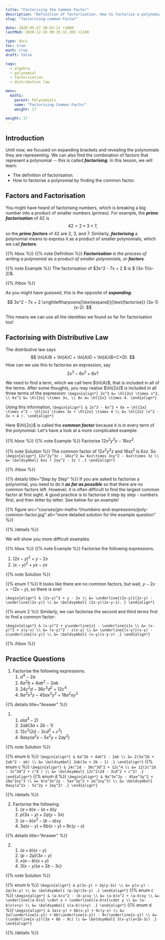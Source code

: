 ```yaml
---
title: "Factorising the Common Factor"
description: "Definition of factorisation. How to factorise a polynomial by taking out a common factor."
slug: "factorising-common-factor"

date: 2020-05-27 10:54:11 +1000
lastMod: 2020-12-10 09:35:32.365 +1100

type: docs
toc: true
math: true
draft: false

tags:
  - algebra
  - polynomial
  - factorisation
  - distributive law

menu:
  math1:
    parent: Polynomials
    name: "Factorising Common Factor"
    weight: 17

weight: 17
---
```


## Introduction

Until now, we focused on expanding brackets and revealing the polynomials they are representing. We can also find the combination of factors that represent a polynomial -- this is called ***factorising***. In this lesson, we will learn:

- The definition of factorisation.
- How to factorise a polynomial by finding the common factor.


## Factors and Factorisation

You might have heard of factorising numbers, which is breaking a big number into a product of smaller numbers (primes). For example, the ***prime factorisation*** of $42$ is $$ 42 = 2\times 3 \times 7, $$ so the ***prime factors*** of $42$ are $2$, $3$, and $7$. Similarly, ***factorising*** a polynomial means to express it as a product of smaller polynomials, which we call ***factors***.

{{% hbox %}}
{{% note Definition %}}
***Factorisation** is the process of writing a polynomial as a product of smaller polynomials, or **factors**.*

{{% note Example %}}
The factorisation of $3x^2 - 7x + 2 $ is $ (3x-1)(x-2)$.

{{% /hbox %}}

As you might have guessed, this is the opposite of ***expanding***:

$$ 3x^2 - 7x + 2 \xrightleftharpoons[\text{expand}]{\text{factorise}} (3x-1)(x-2). $$

This means we can use all the identities we found so far for factorisation too!

## Factorising with Distributive Law

The distributive law says $$ \hl{A}B + \hl{A}C + \hl{A}D = \hl{A}(B+C+D). $$ How can we use this to factorise an expression, say $$ 2x^3 - 6x^2 + 8x? $$

We need to find a term, which we call here $\hl{A}$, that is included in all of the terms. After some thoughts, you may realise $\hl{2x}$ is included in all three terms of the expression:
`\begin{align*}
2x^3 &= \hl{2x} \times x^2, \\
6x^2 &= \hl{2x} \times 3x, \\
8x &= \hl{2x} \times 4.
\end{align*}`

Using this information,
`\begin{align*}
& 2x^3 - 6x^2 + 8x = \hl{2x} \times x^2 - \hl{2x} \times 3x + \hl{2x} \times 4 \\
&= \hl{2x} (x^2 - 3x + 4 ).
\end{align*}`

Here $\hl{2x}$ is called the ***common factor*** because it is in every term of the polynomial. Let's have a look at a more complicated example:

{{% hbox %}}
{{% note Example %}}
Factorise $12x^2y^3z - 18xz^2$.

{{% note Solution %}}
The common factor of $12x^2y^3z$ and $18xz^2$ is $6xz$. So
`\begin{align*}
12x^2y^3z - 18xz^2 &= 6xz\times 2xy^2 - 6xz\times 3z \\
&= \boldsymbol{ 6xz ( 2xy^2 - 3z ) .}
\end{align*}`

{{% /hbox %}}

{{% details title="Step by Step" %}}
If you are asked to factorise a polynomial, you need to do it ***as far as possible*** so that there are no common factors left. However, it is often difficult to find the largest common factor at first sight. A good practice is to factorise it step by step - numbers first, and then letter by letter. See below for an example!

{{% figure src="courses/jpn-maths-1/numbers-and-expressions/poly-common-factor.jpg" alt="more detailed solution for the example question" %}}

{{% /details %}}

We will show you more difficult examples.

{{% hbox %}}
{{% note Example %}}
Factorise the following expressions.

1. $(2x-y)^2 + y - 2x$
2. $(x-y)^2 + yz - zx$

{{% note Solution %}}

{{% enum 1 %}} It looks like there are no common factors, but wait, $y-2x = -(2x-y)$, so there is one!

`\begin{align*}
& (2x-y)^2 + y - 2x \\
&= \underline{(2x-y)}(2x-y) - \underline{(2x-y)} \\
&= \boldsymbol{ (2x-y)(2x-y-1). }
\end{align*}`

{{% enum 2 %}} Similarly, we can factorise the second and third terms first to find a common factor:

`\begin{align*}
& (x-y)^2 + y\underline{z} - \underline{z}x \\
&= (x-y)^2 + z(y-x) \\
&= (x-y)^2 - z(x-y) \\
&= \underline{(x-y)}(x-y) - z\underline{(x-y)} \\
&= \boldsymbol{ (x-y)(x-y-z) .}
\end{align*}`

{{% /hbox %}}

## Practice Questions

1. Factorise the following expressions.
    1. $a^4 - 2a$
    2. $6a^2b + 4ab^2 - 2ab$
    3. $24c^2d - 36c^3d^2 + 12c^4$
    4. $9a^3x^2y - 45ax^3y^2 + 18a^2xy^3$

{{% details title="Answer" %}}

1.  
    1. $a (a^3 - 2)$
    2. $2ab(3a + 2b - 1)$
    3. $12c^2(2d - 3cd^2 + c^2)$
    4. $9axy(a^2x - 5x^2y + 2ay^2)$

{{% note Solution %}}

{{% enum b %}}
`\begin{align*}
& 6a^2b + 4ab^2 - 2ab \\
&= 2(3a^2b + 2ab^2 - ab) \\
&= \boldsymbol{ 2ab(3a + 2b - 1) .}
\end{align*}`
{{% enum c %}}
`\begin{align*}
& 24c^2d - 36c^3d^2 + 12c^4 \\
&= 12(2c^2d - 3c^3d^2 + c^4 ) \\
&= \boldsymbol{ 12c^2(2d - 3cd^2 + c^2) .}
\end{align*}`
{{% enum d %}}
`\begin{align*}
& 9a^3x^2y - 45ax^3y^2 + 18a^2xy^3 \\
&= 9(a^3x^2y - 5ax^3y^2 + 2a^2xy^3) \\
&= \boldsymbol{ 9axy(a^2x - 5x^2y + 2ay^2) .}
\end{align*}`

{{% /details %}}

2. Factorise the following.
    1. $(a+b)x - (a+b)y$
    2. $p(3x-y) + 2q(y-3x)$
    3. $(a-b)x^2 - (b-a)xy$
    4. $3a(x-y) + 6b(x-y) + 9c(y-x)$

{{% details title="Answer" %}}

2.  
    1. $(a+b)(x-y)$
    2. $(p-2q)(3x-y)$
    3. $x(a-b)(x+y)$
    4. $3(x-y)(a+2b-3c)$

{{% note Solution %}}

{{% enum b %}}
`\begin{align*}
& p(3x-y) + 2q(y-3x) \\
&= p(x-y) - 2q(3x-y) \\
&= \boldsymbol{ (p-2q)(3x-y) .}
\end{align*}`
{{% enum c %}}
`\begin{align*}
& (a-b)x^2 - (b-a)xy \\
&= (a-b)x^2 + (a-b)xy \\
&= \underline{(a-b)x} \cdot x + \underline{(a-b)x}\cdot y \\
&= (a-b)x(x+y) \\
&= \boldsymbol{ x(a-b)(x+y) .}
\end{align*}`
{{% enum d %}}
`\begin{align*}
& 3a(x-y) + 6b(x-y) + 9c(y-x) \\
&= 3a(\underline{x-y}) + 6b(\underline{x-y}) - 9c(\underline{x-y}) \\
&= (\underline{x-y})(3a + 6b - 9c) \\
&= \boldsymbol{ 3(x-y)(a+2b-3c) .}
\end{align*}`

{{% /details %}}